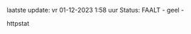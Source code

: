 laatste update: 
vr 01-12-2023  1:58   uur 
Status: FAALT - geel - 
<div class="service Y">httpstat</div>